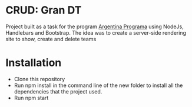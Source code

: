 # CRUD: Gran DT

Project built as a task for the program [Argentina Programa](https://argentinaprograma.com/) using NodeJs, Handlebars and Bootstrap. The idea was to create a server-side rendering site to show, create and delete teams


# Installation
* Clone this repository 
* Run npm install in the command line of the new folder to install all the dependencies that the project used. 
* Run npm start 